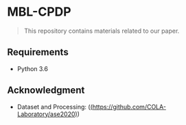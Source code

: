 # MBL-CPDP

> This repository contains materials related to our paper.

## Requirements

- Python 3.6


## Acknowledgment

- Dataset and Processing: ([(https://github.com/COLA-Laboratory/ase2020)](https://github.com/COLA-Laboratory/ase2020))

